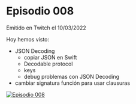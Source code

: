 # Episodio 008

Emitido en Twitch el 10/03/2022 

Hoy hemos visto:

- JSON Decoding
    - copiar JSON en Swift
    - Decodable protocol
    - keys
    - debug problemas con JSON Decoding
- cambiar signatura función para usar clausuras

[![Episodio 008](http://img.youtube.com/vi/u53fDvC9ywc/0.jpg)](https://youtu.be/u53fDvC9ywc)
